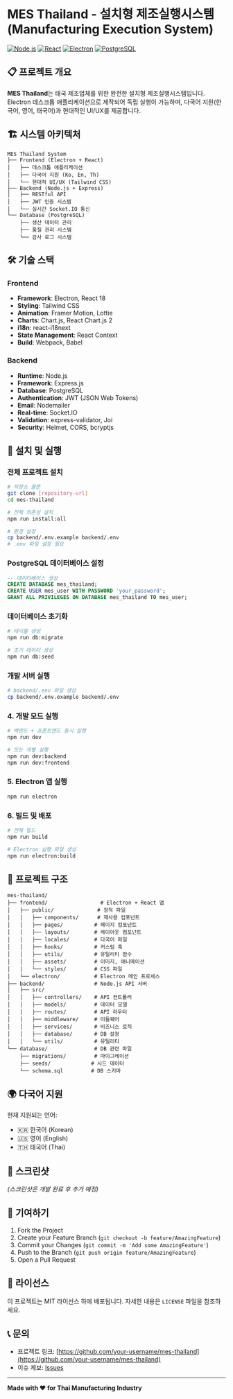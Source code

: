 # MES Thailand - 설치형 제조실행시스템 (Manufacturing Execution System)

[![Node.js](https://img.shields.io/badge/Node.js-18.x-green.svg)](https://nodejs.org/)
[![React](https://img.shields.io/badge/React-18.x-blue.svg)](https://reactjs.org/)
[![Electron](https://img.shields.io/badge/Electron-latest-lightgrey.svg)](https://electronjs.org/)
[![PostgreSQL](https://img.shields.io/badge/PostgreSQL-15.x-blue.svg)](https://postgresql.org/)

## 📋 프로젝트 개요

**MES Thailand**는 태국 제조업체를 위한 완전한 설치형 제조실행시스템입니다. 
Electron 데스크톱 애플리케이션으로 제작되어 독립 실행이 가능하며, 다국어 지원(한국어, 영어, 태국어)과 현대적인 UI/UX를 제공합니다.

## 🏗 시스템 아키텍처

```
MES Thailand System
├── Frontend (Electron + React)
│   ├── 데스크톱 애플리케이션
│   ├── 다국어 지원 (Ko, En, Th)
│   └── 현대적 UI/UX (Tailwind CSS)
├── Backend (Node.js + Express)
│   ├── RESTful API
│   ├── JWT 인증 시스템
│   └── 실시간 Socket.IO 통신
└── Database (PostgreSQL)
    ├── 생산 데이터 관리
    ├── 품질 관리 시스템
    └── 감사 로그 시스템
```

## 🛠 기술 스택

### Frontend
- **Framework**: Electron, React 18
- **Styling**: Tailwind CSS
- **Animation**: Framer Motion, Lottie
- **Charts**: Chart.js, React Chart.js 2
- **i18n**: react-i18next
- **State Management**: React Context
- **Build**: Webpack, Babel

### Backend
- **Runtime**: Node.js
- **Framework**: Express.js
- **Database**: PostgreSQL
- **Authentication**: JWT (JSON Web Tokens)
- **Email**: Nodemailer
- **Real-time**: Socket.IO
- **Validation**: express-validator, Joi
- **Security**: Helmet, CORS, bcryptjs

## 🚀 설치 및 실행

### 전체 프로젝트 설치

```bash
# 저장소 클론
git clone [repository-url]
cd mes-thailand

# 전체 의존성 설치
npm run install:all

# 환경 설정
cp backend/.env.example backend/.env
# .env 파일 설정 필요
```

### PostgreSQL 데이터베이스 설정

```sql
-- 데이터베이스 생성
CREATE DATABASE mes_thailand;
CREATE USER mes_user WITH PASSWORD 'your_password';
GRANT ALL PRIVILEGES ON DATABASE mes_thailand TO mes_user;
```

### 데이터베이스 초기화

```bash
# 테이블 생성
npm run db:migrate

# 초기 데이터 생성
npm run db:seed
```

### 개발 서버 실행

```bash
# backend/.env 파일 생성
cp backend/.env.example backend/.env
```

### 4. 개발 모드 실행
```bash
# 백엔드 + 프론트엔드 동시 실행
npm run dev

# 또는 개별 실행
npm run dev:backend
npm run dev:frontend
```

### 5. Electron 앱 실행
```bash
npm run electron
```

### 6. 빌드 및 배포
```bash
# 전체 빌드
npm run build

# Electron 실행 파일 생성
npm run electron:build
```

## 📁 프로젝트 구조

```
mes-thailand/
├── frontend/                 # Electron + React 앱
│   ├── public/              # 정적 파일
│   │   ├── components/      # 재사용 컴포넌트
│   │   ├── pages/          # 페이지 컴포넌트
│   │   ├── layouts/        # 레이아웃 컴포넌트
│   │   ├── locales/        # 다국어 파일
│   │   ├── hooks/          # 커스텀 훅
│   │   ├── utils/          # 유틸리티 함수
│   │   ├── assets/         # 이미지, 애니메이션
│   │   └── styles/         # CSS 파일
│   └── electron/           # Electron 메인 프로세스
├── backend/                # Node.js API 서버
│   ├── src/
│   │   ├── controllers/    # API 컨트롤러
│   │   ├── models/         # 데이터 모델
│   │   ├── routes/         # API 라우터
│   │   ├── middleware/     # 미들웨어
│   │   ├── services/       # 비즈니스 로직
│   │   ├── database/       # DB 설정
│   │   └── utils/          # 유틸리티
└── database/               # DB 관련 파일
    ├── migrations/         # 마이그레이션
    ├── seeds/             # 시드 데이터
    └── schema.sql         # DB 스키마
```

## 🌍 다국어 지원

현재 지원되는 언어:
- 🇰🇷 한국어 (Korean)
- 🇺🇸 영어 (English)
- 🇹🇭 태국어 (Thai)

## 📱 스크린샷

*(스크린샷은 개발 완료 후 추가 예정)*

## 🤝 기여하기

1. Fork the Project
2. Create your Feature Branch (`git checkout -b feature/AmazingFeature`)
3. Commit your Changes (`git commit -m 'Add some AmazingFeature'`)
4. Push to the Branch (`git push origin feature/AmazingFeature`)
5. Open a Pull Request

## 📄 라이선스

이 프로젝트는 MIT 라이선스 하에 배포됩니다. 자세한 내용은 `LICENSE` 파일을 참조하세요.

## 📞 문의

- 프로젝트 링크: [https://github.com/your-username/mes-thailand](https://github.com/your-username/mes-thailand)
- 이슈 제보: [Issues](https://github.com/your-username/mes-thailand/issues)

---

**Made with ❤️ for Thai Manufacturing Industry** 